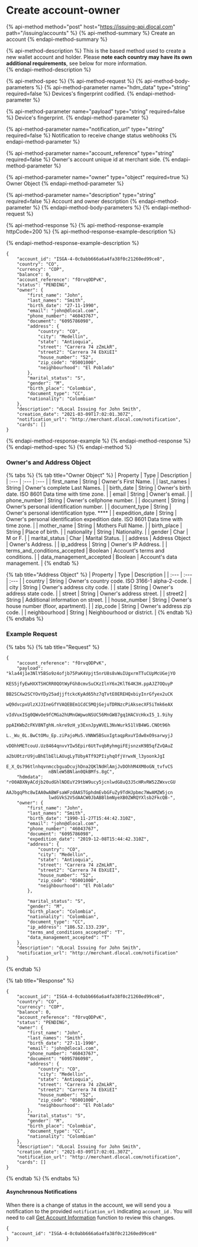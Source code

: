 # Create account-owner

{% api-method method="post" host="https://issuing-api.dlocal.com" path="/issuing/accounts" %}
{% api-method-summary %}
Create an account
{% endapi-method-summary %}

{% api-method-description %}
This is the based method used to create a new wallet account and holder. Please **note each country may have its own additional requirements**, see below for more information.  
{% endapi-method-description %}

{% api-method-spec %}
{% api-method-request %}
{% api-method-body-parameters %}
{% api-method-parameter name="hdm\_data" type="string" required=false %}
Devices's fingerprint codified. 
{% endapi-method-parameter %}

{% api-method-parameter name="payload" type="string" required=false %}
Device's fingerprint.
{% endapi-method-parameter %}

{% api-method-parameter name="notification\_url" type="string" required=false %}
Notification to receive change status webhooks
{% endapi-method-parameter %}

{% api-method-parameter name="account\_reference" type="string" required=false %}
Owner's account unique id at merchant side. 
{% endapi-method-parameter %}

{% api-method-parameter name="owner" type="object" required=true %}
Owner Object
{% endapi-method-parameter %}

{% api-method-parameter name="description" type="string" required=false %}
Account and owner description
{% endapi-method-parameter %}
{% endapi-method-body-parameters %}
{% endapi-method-request %}

{% api-method-response %}
{% api-method-response-example httpCode=200 %}
{% api-method-response-example-description %}

{% endapi-method-response-example-description %}

```
{
    "account_id": "ISGA-4-0c0abb666a6a4fa38f0c21260ed99ce8",
    "country": "CO",
    "currency": "COP",
    "balance": 0,
    "account_reference": "fOrvqODPvK",
    "status": "PENDING",
    "owner": {
        "first_name": "John",
        "last_names": "Smith",
        "birth_date": "27-11-1990",
        "email": "john@dlocal.com",
        "phone_number": "46043767",
        "document": "6095786098",
        "address": {
            "country": "CO",
            "city": "Medellin",
            "state": "Antioquia",
            "street": "Carrera 74 zZmLkR",
            "street2": "Carrera 74 EbXiEI"
            "house_number": "52",
            "zip_code": "05001000",
            "neighbourhood": "El Poblado"
        },
        "marital_status": "S",
        "gender": "M",
        "birth_place": "Colombia",
        "document_type": "CC",
        "nationality": "Colombian"
    },
    "description": "dLocal Issuing for John Smith",
    "creation_date": "2021-03-09T17:02:01.307Z",
    "notification_url": "http://merchant.dlocal.com/notification",
    "cards": []
}
```
{% endapi-method-response-example %}
{% endapi-method-response %}
{% endapi-method-spec %}
{% endapi-method %}

### Owner's and Address Object

{% tabs %}
{% tab title="Owner Object" %}
| Property | Type | Description |
| :--- | :--- | :--- |
| first\_name | String | Owner's First Name.  |
| last\_names | String | Owner's complete Last Names.  |
| birth\_date | String | Owner's birth date. ISO 8601 Data time with time zone.  |
| email | String | Owner's email.  |
| phone\_number | String | Owner's cellphone number.   |
| document | String | Owner’s personal identification number.  |
| document\_type | String | Owner's personal identification type.  ****  |
| expedition\_date | String | Owner's personal identification expedition date. ISO 8601 Data time with time zone.  |
| mother\_name | String | Mothers Full Name.  |
| birth\_place | String | Place of birth.  |
| nationality | String | Nationality.  |
| gender | Char | M or F.  |
| marital\_status | Char | Marital Status. |
| address | Address Object | Owner's Address.  |
| ip\_address | String | Owner's IP Address.  |
| terms\_and\_conditions\_accepted | Boolean | Account's terms and conditions.   |
| data\_management\_accepted | Boolean | Account's data management.  |
{% endtab %}

{% tab title="Address Object" %}
| Property | Type | Description |
| :--- | :--- | :--- |
| country | String | Owner's country code. ISO 3166-1 alpha-2-code.  |
| city | String | Owner's address city code.  |
| state | String | Owner's address state code.  |
| street | String | Owner's address street.  |
| street2 | String | Additional information on street.  |
| house\_number | String | Owner's house number \(floor, apartment\).  |
| zip\_code | String | Owner's address zip code.  |
| neighbourhood | String | Neighbourhood or district.  |
{% endtab %}
{% endtabs %}

### Example Request

{% tabs %}
{% tab title="Request" %}
```text
{
    "account_reference": "fOrvqODPvK",
    "payload": "kla44j1e3NlY5BSo9z4ofjb75PaK4Vpjt5nrU8s8vWuIUgxrmTTuCUpMcUGejYO
                KES5jfyEwHXXTSHCRR0QOtWyFGh8cmvSuCKzIlnY6x2KlT64K3H.ppAJZ7OQuyP
                BB2SCXw2SCYOvYDy25adjjftckcKyAd65hz7qTvtE0EREHQxbiyInrGfyex2uCK
                wQ9dvcpxUlzXJJIneGfYVAQEBEm1CdC5MQjGejuTDRNzcPiAksecXF5iTmk6eAX
                vIdVuxISg0QWvOe9fCMGa2hUMnGWpwoNSUC56MnGW87gq1HACVcHkxI5_1.9ihy
                ppAIKWbZcFKV8NTghN.nkre9zH_y3ExnJpyWVEL3NvWurk51lVB4WG.CNOt96h
                L._Wu_0L.BwCtOMu_Ep.ziPajoMu5.VNNW5BSuxIgtaqpRxuYIdw0xO9sarwyjJ
                vDOhhMETcouU.Uz8464qnvvYIw5Epir6UtTvqbRyhmgiFEjsnzxK9B5qfZvQAuZ
                a2bU0tzrU9juBhElbElLAUugLyTUbyATf92PIiyhqOfjVrwxN_l3yoonkJgI
                E_X_Qs796tlnhqvnmccbguaDcujhDna2QKlNdHlAmjJvDOhhM4XM0oGN_tvfvCS
                nBNleW5BNlan0QkBMfs.8gC",
    "hdmdata": "rO0ABXNyACdjb20udGhlNDEuY29tbW9ucy5jcnlwdG8uQ3J5cHRvRW52ZWxvcGU
                AAJbgqPhc8wIAA0wABWFsaWFzdAASTGphdmEvbGFuZy9TdHJpbmc7WwAMZW5jcn
                lwdGVkS2V5dAACW0JbABBlbmNyeXB0ZWRQYXlsb2FkcQB-", 
    "owner": {
        "first_name": "John",
        "last_names": "Smith",
        "birth_date": "1990-11-27T15:44:42.310Z",
        "email": "john@dlocal.com",
        "phone_number": "46043767",
        "document": "6095786098",
        "expedition_date": "2019-12-08T15:44:42.310Z",
        "address": {
            "country": "CO",
            "city": "Medellin",
            "state": "Antioquia",
            "street": "Carrera 74 zZmLkR",
            "street2": "Carrera 74 EbXiEI",
            "house_number": "52",
            "zip_code": "05001000",
            "neighbourhood": "El Poblado"
        },
        
        "marital_status": "S",
        "gender": "M",
        "birth_place": "Colombia",
        "nationality": "Colombian",
        "document_type": "CC",
        "ip_address": "186.52.133.239",
        "terms_and_conditions_accepted": "T",
        "data_management_accepted": "T"
    },
    "description": "dLocal Issuing for John Smith",
    "notification_url": "http://merchant.dlocal.com/notification"
}
```
{% endtab %}

{% tab title="Response" %}
```text
{
    "account_id": "ISGA-4-0c0abb666a6a4fa38f0c21260ed99ce8",
    "country": "CO",
    "currency": "COP",
    "balance": 0,
    "account_reference": "fOrvqODPvK",
    "status": "PENDING",
    "owner": {
        "first_name": "John",
        "last_names": "Smith",
        "birth_date": "27-11-1990",
        "email": "john@dlocal.com",
        "phone_number": "46043767",
        "document": "6095786098",
        "address": {
            "country": "CO",
            "city": "Medellin",
            "state": "Antioquia",
            "street": "Carrera 74 zZmLkR",
            "street2": "Carrera 74 EbXiEI"
            "house_number": "52",
            "zip_code": "05001000",
            "neighbourhood": "El Poblado"
        },
        "marital_status": "S",
        "gender": "M",
        "birth_place": "Colombia",
        "document_type": "CC",
        "nationality": "Colombian"
    },
    "description": "dLocal Issuing for John Smith",
    "creation_date": "2021-03-09T17:02:01.307Z",
    "notification_url": "http://merchant.dlocal.com/notification",
    "cards": []
}
```
{% endtab %}
{% endtabs %}

#### Asynchronous Notifications

When there is a change of status in the account, we will send you a notification to the provided `notification_url` indicating `account_id` . You will need to call [Get Account Information](../../manage-accounts/get-account-information.md) function to review this changes.

```text
{ 
  "account_id": "ISGA-4-0c0abb666a6a4fa38f0c21260ed99ce8" 
}
```

